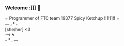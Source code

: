 ### Welcome :]]] :blue_heart:

= Programmer of FTC team 16377 Spicy Ketchup !!1!11!! =
<br/> — ｡° -
<br/> [she/her] <3
<br/> --> :cyclone:
<br/> - ° . —
